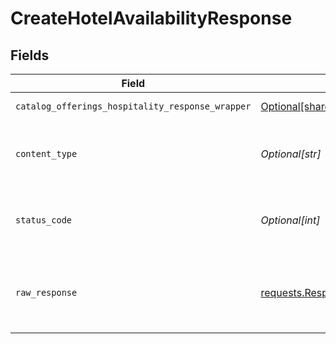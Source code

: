 # CreateHotelAvailabilityResponse


## Fields

| Field                                                                                                                                | Type                                                                                                                                 | Required                                                                                                                             | Description                                                                                                                          |
| ------------------------------------------------------------------------------------------------------------------------------------ | ------------------------------------------------------------------------------------------------------------------------------------ | ------------------------------------------------------------------------------------------------------------------------------------ | ------------------------------------------------------------------------------------------------------------------------------------ |
| `catalog_offerings_hospitality_response_wrapper`                                                                                     | [Optional[shared.CatalogOfferingsHospitalityResponseWrapper]](undefined/models/shared/catalogofferingshospitalityresponsewrapper.md) | :heavy_minus_sign:                                                                                                                   | Created - 201                                                                                                                        |
| `content_type`                                                                                                                       | *Optional[str]*                                                                                                                      | :heavy_check_mark:                                                                                                                   | HTTP response content type for this operation                                                                                        |
| `status_code`                                                                                                                        | *Optional[int]*                                                                                                                      | :heavy_check_mark:                                                                                                                   | HTTP response status code for this operation                                                                                         |
| `raw_response`                                                                                                                       | [requests.Response](https://requests.readthedocs.io/en/latest/api/#requests.Response)                                                | :heavy_minus_sign:                                                                                                                   | Raw HTTP response; suitable for custom response parsing                                                                              |